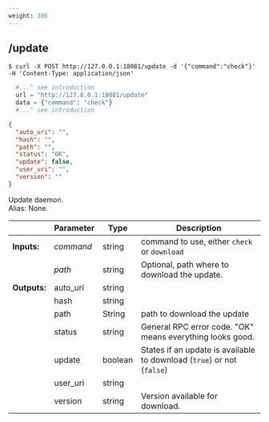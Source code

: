 ```yaml
---
weight: 305
---
```


## **/update**

```shell
$ curl -X POST http://127.0.0.1:18081/update -d '{"command":"check"}' -H 'Content-Type: application/json'
```
```python
  #...^ see introduction
  url = "http://127.0.0.1:18081/update"
  data = {"command": "check"}
  #...^ see introduction
```
```json
{
  "auto_uri": "",
  "hash": "",
  "path": "",
  "status": "OK",
  "update": false,
  "user_uri": "",
  "version": ""
}
```
Update daemon.  
Alias: None.  

|             | Parameter | Type    | Description
| ---         | ---       | ---     | ---
|**Inputs:**  | *command* | string  | command to use, either `check` or `download`
|             | *path*    | string  | Optional, path where to download the update.
|**Outputs:** | auto_uri  | string  |
|             | hash      | string  |
|             | path      | String  | path to download the update
|             | status    | string  | General RPC error code. "OK" means everything looks good.
|             | update    | boolean | States if an update is available to download (`true`) or not (`false`)
|             | user_uri  | string  |
|             | version   | string  | Version available for download.
